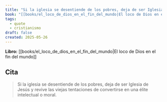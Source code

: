 ```yaml
---
title: "Si la iglesia se desentiende de los pobres, deja de ser Iglesia de Jesús y reviv..."
book: "[[books/el_loco_de_dios_en_el_fin_del_mundo|El loco de Dios en el fin del mundo]]"
tags:
  - quote
  - cristianismo
draft: false
created: 2025-05-26
---
```


**Libro:** [[books/el_loco_de_dios_en_el_fin_del_mundo|El loco de Dios en el fin del mundo]]

## Cita
> Si la iglesia se desentiende de los pobres, deja de ser Iglesia de Jesús y revive las viejas tentaciones de convertirse en una élite intelectual o moral.
